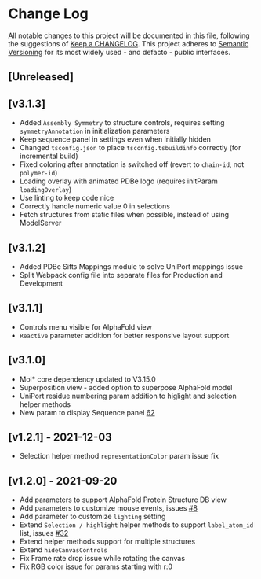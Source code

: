 # Change Log
All notable changes to this project will be documented in this file, following the suggestions of [Keep a CHANGELOG](http://keepachangelog.com/). This project adheres to [Semantic Versioning](http://semver.org/) for its most widely used - and defacto - public interfaces.

## [Unreleased]

## [v3.1.3]
- Added ``Assembly Symmetry`` to structure controls, requires setting ``symmetryAnnotation`` in initialization parameters
- Keep sequence panel in settings even when initially hidden
- Changed `tsconfig.json` to place `tsconfig.tsbuildinfo` correctly (for incremental build)
- Fixed coloring after annotation is switched off (revert to `chain-id`, not `polymer-id`)
- Loading overlay with animated PDBe logo (requires initParam `loadingOverlay`)
- Use linting to keep code nice
- Correctly handle numeric value 0 in selections
- Fetch structures from static files when possible, instead of using ModelServer

## [v3.1.2]
- Added PDBe Sifts Mappings module to solve UniPort mappings issue
- Split Webpack config file into separate files for Production and Development

## [v3.1.1]
- Controls menu visible for AlphaFold view
- ``Reactive`` parameter addition for better responsive layout support

## [v3.1.0]
- Mol* core dependency updated to V3.15.0
- Superposition view - added option to superpose AlphaFold model
- UniPort residue numbering param addition to higlight and selection helper methods
- New param to display Sequence panel [62](https://github.com/molstar/pdbe-molstar/issues/62)

## [v1.2.1] - 2021-12-03
- Selection helper method ``representationColor`` param issue fix

## [v1.2.0] - 2021-09-20
- Add parameters to support AlphaFold Protein Structure DB view
- Add parameters to customize mouse events, issues [#8](https://github.com/PDBeurope/pdbe-molstar/issues/8) 
- Add parameter to customize ``lighting`` setting
- Extend ``Selection / highlight`` helper methods to support ``label_atom_id`` list, issues [#32](https://github.com/PDBeurope/pdbe-molstar/issues/32)
- Extend helper methods support for multiple structures
- Extend ``hideCanvasControls``
- Fix Frame rate drop issue while rotating the canvas
- Fix RGB color issue for params starting with r:0